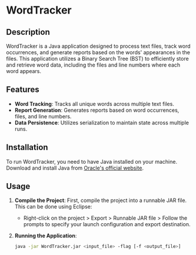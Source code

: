 # WordTracker

## Description
WordTracker is a Java application designed to process text files, track word occurrences, and generate reports based on the words' appearances in the files. This application utilizes a Binary Search Tree (BST) to efficiently store and retrieve word data, including the files and line numbers where each word appears.

## Features
- **Word Tracking**: Tracks all unique words across multiple text files.
- **Report Generation**: Generates reports based on word occurrences, files, and line numbers.
- **Data Persistence**: Utilizes serialization to maintain state across multiple runs.

## Installation
To run WordTracker, you need to have Java installed on your machine. Download and install Java from [Oracle's official website](https://www.oracle.com/java/technologies/javase-jdk11-downloads.html).

## Usage
1. **Compile the Project**: First, compile the project into a runnable JAR file. This can be done using Eclipse:
   - Right-click on the project > Export > Runnable JAR file > Follow the prompts to specify your launch configuration and export destination.

2. **Running the Application**:
   ```bash
   java -jar WordTracker.jar <input_file> -flag [-f <output_file>]
